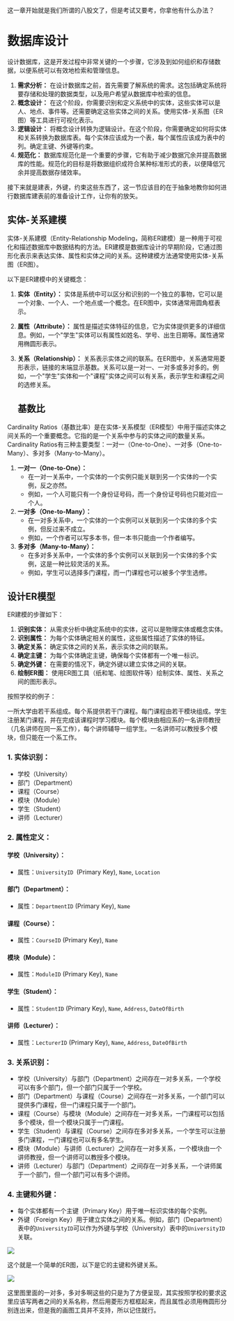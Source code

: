 这一章开始就是我们所谓的八股文了，但是考试又要考，你拿他有什么办法？

# 数据库设计

设计数据库，这是开发过程中非常关键的一个步骤，它涉及到如何组织和存储数据，以便系统可以有效地检索和管理信息。

1. **需求分析：** 在设计数据库之前，首先需要了解系统的需求。这包括确定系统将要存储和处理的数据类型，以及用户希望从数据库中检索的信息。
2. **概念设计：** 在这个阶段，你需要识别和定义系统中的实体，这些实体可以是人、地点、事件等。还需要确定这些实体之间的关系。使用实体-关系图（ER图）等工具进行可视化表示。
3. **逻辑设计：** 将概念设计转换为逻辑设计。在这个阶段，你需要确定如何将实体和关系转换为数据库表。每个实体应该成为一个表，每个属性应该成为表中的列。确定主键、外键等约束。
4. **规范化：** 数据库规范化是一个重要的步骤，它有助于减少数据冗余并提高数据库的性能。规范化的目标是将数据组织成符合某种标准形式的表，以便降低冗余并提高数据存储效率。

接下来就是建表，外键，约束这些东西了，这一节应该目的在于抽象地教你如何进行数据库建表前的准备设计工作，让你有的放矢。

## 实体-关系建模

实体-关系建模（Entity-Relationship Modeling，简称ER建模）是一种用于可视化和描述数据库中数据结构的方法。ER建模是数据库设计的早期阶段，它通过图形化表示来表达实体、属性和实体之间的关系。这种建模方法通常使用实体-关系图（ER图）。

以下是ER建模中的关键概念：

1. **实体（Entity）：** 实体是系统中可以区分和识别的一个独立的事物，它可以是一个对象、一个人、一个地点或一个概念。在ER图中，实体通常用圆角框表示。
2. **属性（Attribute）：** 属性是描述实体特征的信息，它为实体提供更多的详细信息。例如，一个"学生"实体可以有属性如姓名、学号、出生日期等。属性通常用椭圆形表示。
3. **关系（Relationship）：** 关系表示实体之间的联系。在ER图中，关系通常用菱形表示，链接的末端显示基数。关系可以是一对一、一对多或多对多的。例如，一个"学生"实体和一个"课程"实体之间可以有关系，表示学生和课程之间的选修关系。

	## 基数比

Cardinality Ratios（基数比率）是在实体-关系模型（ER模型）中用于描述实体之间关系的一个重要概念。它指的是一个关系中参与的实体之间的数量关系。Cardinality Ratios有三种主要类型：一对一（One-to-One）、一对多（One-to-Many）、多对多（Many-to-Many）。

1. **一对一（One-to-One）：**
   - 在一对一关系中，一个实体的一个实例只能关联到另一个实体的一个实例，反之亦然。
   - 例如，一个人可能只有一个身份证号码，而一个身份证号码也只能对应一个人。
2. **一对多（One-to-Many）：**
   - 在一对多关系中，一个实体的一个实例可以关联到另一个实体的多个实例，但反过来不成立。
   - 例如，一个作者可以写多本书，但一本书只能由一个作者编写。
3. **多对多（Many-to-Many）：**
   - 在多对多关系中，一个实体的多个实例可以关联到另一个实体的多个实例，这是一种比较灵活的关系。
   - 例如，学生可以选择多门课程，而一门课程也可以被多个学生选修。

## 设计ER模型

ER建模的步骤如下：

1. **识别实体：** 从需求分析中确定系统中的实体，这可以是物理实体或概念实体。
2. **识别属性：** 为每个实体确定相关的属性，这些属性描述了实体的特征。
3. **确定关系：** 确定实体之间的关系，表示实体之间的联系。
4. **确定主键：** 为每个实体确定主键，确保每个实体都有一个唯一标识。
5. **确定外键：** 在需要的情况下，确定外键以建立实体之间的关联。
6. **绘制ER图：** 使用ER图工具（纸和笔、绘图软件等）绘制实体、属性、关系之间的图形表示。

 按照学校的例子：

一所大学由若干系组成。每个系提供若干门课程。每门课程由若干模块组成。学生注册某门课程，并在完成该课程时学习模块。每个模块由相应系的一名讲师教授（几名讲师在同一系工作），每个讲师辅导一组学生。一名讲师可以教授多个模块，但只能在一个系工作。

### 1. 实体识别：

- 学校（University）
- 部门（Department）
- 课程（Course）
- 模块（Module）
- 学生（Student）
- 讲师（Lecturer）

### 2. 属性定义：

#### 学校（University）：

- 属性：`UniversityID `(Primary Key), `Name`, `Location`

#### 部门（Department）：

- 属性：`DepartmentID` (Primary Key), `Name`

#### 课程（Course）：

- 属性：`CourseID` (Primary Key), `Name`

#### 模块（Module）：

- 属性：`ModuleID` (Primary Key), `Name`

#### 学生（Student）：

- 属性：`StudentID` (Primary Key), `Name`, `Address`, `DateOfBirth`

#### 讲师（Lecturer）：

- 属性：`LecturerID` (Primary Key), `Name`, `Address`, `DateOfBirth`

### 3. 关系识别：

- 学校（University）与部门（Department）之间存在一对多关系，一个学校可以有多个部门，但一个部门只属于一个学校。
- 部门（Department）与课程（Course）之间存在一对多关系，一个部门可以提供多门课程，但一门课程只属于一个部门。
- 课程（Course）与模块（Module）之间存在一对多关系，一门课程可以包括多个模块，但一个模块只属于一门课程。
- 学生（Student）与课程（Course）之间存在多对多关系，一个学生可以注册多门课程，一门课程也可以有多名学生。
- 模块（Module）与讲师（Lecturer）之间存在一对多关系，一个模块由一个讲师教授，但一个讲师可以教授多个模块。
- 讲师（Lecturer）与部门（Department）之间存在一对多关系，一个讲师属于一个部门，但一个部门可以有多个讲师。

### 4. 主键和外键：

- 每个实体都有一个主键（Primary Key）用于唯一标识实体的每个实例。
- 外键（Foreign Key）用于建立实体之间的关系。例如，部门（Department）表中的`UniversityID`可以作为外键与学校（University）表中的`UniversityID`关联。





![](https://cdn.jsdelivr.net/gh/GeneralK1ng/My_Blog_IMG@main/img/erExample-1.png)

这个就是一个简单的ER图，以下是它的主键和外键关系。

![](https://cdn.jsdelivr.net/gh/GeneralK1ng/My_Blog_IMG@main/img/erExample-2.png)

这里图里面的一对多，多对多啊这些的只是为了方便呈现，其实按照学校的要求这里应该写两者之间的关系名称，然后用菱形方框框起来，而且属性必须用椭圆形分别连出来，但是我的画图工具并不支持，所以记住就行。





